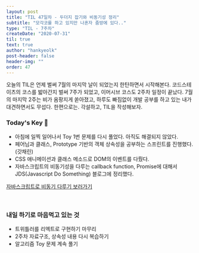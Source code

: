 ```yaml
---
layout: post
title: "TIL 47일차 - 두더지 잡기와 비동기성 정리"
subtitle: "모각코를 하고 있지만 나혼자 줌방에 있다.."
type: "TIL - 7주차"
createDate: "2020-07-31"
til: true
text: true
author: "hankyeolk"
post-header: false
header-img: ""
order: 47
---
```


오늘의 TIL은 언제 벌써 7월의 마지막 날이 되었는지 한탄하면서 시작해본다. 코드스테이츠의 코스를 밟아간지 벌써 7주가 되었고, 이머시브 코스도 2주차 일정이 끝났다. 7월의 마지막 2주는 비가 옴팡지게 쏟아졌고, 하루도 빠짐없이 개발 공부를 하고 있는 내가 대견하면서도 무섭다. 한편으로는. 각설하고, TIL을 작성해보자.
<br>

### Today's Key 🔑

- 아침에 일찍 일어나서 Toy 1번 문제를 다시 풀었다. 아직도 해결되지 않았다.
- 페어님과 클래스, Prototype 기반의 객체 상속성을 공부하는 스프린트를 진행했다. (갓채린)
- CSS 애니메이션과 클래스 메소드로 DOM의 이벤트를 다뤘다.
- 자바스크립트의 비동기성을 다루는 callback function, Promise에 대해서 JDS(Javascript Do Something) 블로그에 정리했다.

[자바스크립트로 비동기 다루기 보러가기](https://www.notion.so/ddovblek/callback-Promise-Asyn-Await-514897531a64419c958dfcb1f8a85707)

<br>

### 내일 하기로 마음먹고 있는 것

- 트위틀러를 리엑트로 구현하기 마무리
- 2주차 자료구조, 상속성 내용 다시 복습하기
- 알고리즘 Toy 문제 계속 풀기
